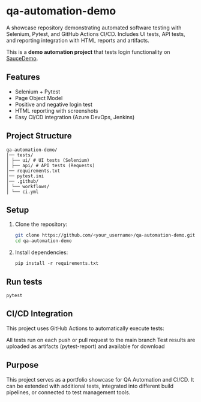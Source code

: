# qa-automation-demo
A showcase repository demonstrating automated software testing with Selenium, Pytest, and GitHub Actions CI/CD. Includes UI tests, API tests, and reporting integration with HTML reports and artifacts.

This is a **demo automation project** that tests login functionality on [SauceDemo](https://www.saucedemo.com/).

## Features
- Selenium + Pytest
- Page Object Model
- Positive and negative login test
- HTML reporting with screenshots
- Easy CI/CD integration (Azure DevOps, Jenkins)


## Project Structure
```
qa-automation-demo/
│── tests/
│ ├── ui/ # UI tests (Selenium)
│ ├── api/ # API tests (Requests)
│── requirements.txt
│── pytest.ini
│── .github/
│ └── workflows/
│ └── ci.yml
```

## Setup
1. Clone the repository:
   ```bash
   git clone https://github.com/<your_username>/qa-automation-demo.git
   cd qa-automation-demo
   ```
3. Install dependencies:
   ```
   pip install -r requirements.txt
   ```

## Run tests
   ```
   pytest
   ```

## CI/CD Integration
This project uses GitHub Actions to automatically execute tests:

All tests run on each push or pull request to the main branch
Test results are uploaded as artifacts (pytest-report) and available for download

## Purpose
This project serves as a portfolio showcase for QA Automation and CI/CD.
It can be extended with additional tests, integrated into different build pipelines, or connected to test management tools.
